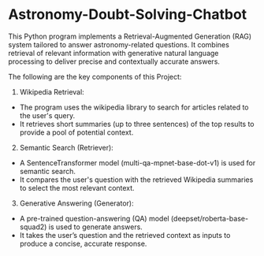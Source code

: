 # Astronomy-Doubt-Solving-Chatbot

This Python program implements a Retrieval-Augmented Generation (RAG) system tailored to answer astronomy-related questions. It combines retrieval of relevant information with generative natural language processing to deliver precise and contextually accurate answers. 



The following are the key components of this Project:

1. Wikipedia Retrieval:
* The program uses the wikipedia library to search for articles related to the user's query.
* It retrieves short summaries (up to three sentences) of the top results to provide a pool of potential context.

2. Semantic Search (Retriever):
* A SentenceTransformer model (multi-qa-mpnet-base-dot-v1) is used for semantic search.
* It compares the user's question with the retrieved Wikipedia summaries to select the most relevant context.
  
3. Generative Answering (Generator):
* A pre-trained question-answering (QA) model (deepset/roberta-base-squad2) is used to generate answers.
* It takes the user’s question and the retrieved context as inputs to produce a concise, accurate response.
